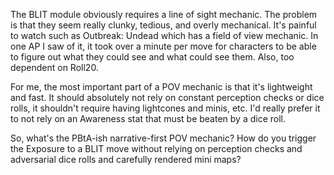 The BLIT module obviously requires a line of sight mechanic. The problem is that
they seem really clunky, tedious, and overly mechanical. It's painful to watch
such as Outbreak: Undead which has a field of view mechanic. In one AP I saw of
it, it took over a minute per move for characters to be able to figure out what
they could see and what could see them. Also, too dependent on Roll20. 

For me, the most important part of a POV mechanic is that it's lightweight and
fast. It should absolutely not rely on constant perception checks or dice rolls,
it shouldn't require having lightcones and minis, etc. I'd really prefer it to
not rely on an Awareness stat that must be beaten by a dice roll.

So, what's the PBtA-ish narrative-first POV mechanic? How do you trigger the
Exposure to a BLIT move without relying on perception checks and adversarial
dice rolls and carefully rendered mini maps?


